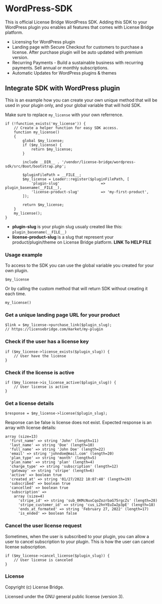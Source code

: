 # WordPress-SDK

This is official License Bridge WordPress SDK. Adding this SDK to your WordPress plugin you enables all features that comes with License Bridge platform.

- Licensing for WordPress plugin
- Landing page with Secure Checkout for customers to purchase a license. After purchase plugin will be auto updated with premium version.
- Recurring Payments - Build a sustainable business with recurring payments. Sell annual or monthly subscriptions.
- Automatic Updates for WordPress plugins & themes

## Integrate SDK with WordPress plugin

This is an example how you can create your own unique method that will be used in your plugin only, and your global variable that will hold SDK.

Make sure to replace `my_license` with your own referrence.

```
if (!function_exists('my_license')) {
    // Create a helper function for easy SDK access.
    function my_license()
    {
        global $my_license;
        if ($my_license) {
            return $my_license;
        }

        include __DIR__ . '/vendor/license-bridge/wordpress-sdk/src/Boot/bootstrap.php';
        
        $pluginFilePath = __FILE__;
        $my_license = Loader::register($pluginFilePath, [
            'plugin-slug'                   => plugin_basename(__FILE__),
            'license-product-slug'          => 'my-first-product',
        ]);

        return $my_license;
    }
    my_license();
}
```

- **plugin-slug** is your plugin slug usualy created like this: `plugin_basename(__FILE__)`
- **license-product-slug** is a slug that represent your product/plugin/theme on License Bridge platform. **LINK To HELP FILE**

### Usage example

To access to the SDK you can use the global variable you created for your own plugin.

```
$my_license
```

Or by calling the custom method that will return SDK without creating it each time.
```
my_license()
```

### Get a unique landing page URL for your product

```
$link = $my_license->purchase_link($plugin_slug);
// https://licensebridge.com/market/my-plugin
```

### Check if the user has a license key

```
if ($my_license->license_exists($plugin_slug)) {
    // User have the license
}
```

### Check if the license is active
```
if ($my_license->is_license_active($plugin_slug)) {
    // User license is active
}
```

### Get a license details

```
$response = $my_license->license($plugin_slug);
```

Response can be false is license does not exist. Expected response is an array with license details:

```
array (size=13)
  'first_name' => string 'John' (length=11)
  'last_name' => string 'Doe' (length=10)
  'full_name' => string 'John Doe' (length=22)
  'email' => string 'johndoe@mail.com' (length=20)
  'plan_type' => string 'month' (length=5)
  'plan_name' => string 'plan' (length=4)
  'charge_type' => string 'subscription' (length=12)
  'gateway' => string 'stripe' (length=6)
  'active' => boolean true
  'created_at' => string '01/27/2022 18:07:48' (length=19)
  'subscribed' => boolean true
  'cancelled' => boolean true
  'subscription' => 
    array (size=4)
      'stripe_id' => string 'sub_0KMcNuxCqoZozrbaG75rgcZs' (length=28)
      'stripe_customer_id' => string 'cus_L2hnYEuIw2p3pE' (length=18)
      'ends_at_formated' => string 'February 27, 2022' (length=17)
      'is_ended' => boolean false
```

### Cancel the user license request

Sometimes, when the user is subscribed to your plugin, you can allow a user to cancel subscription to your plugin.
This is how the user can cancel license subscription.

```
if ($my_license->cancel_license($plugin_slug)) {
    // User license is canceled
}
```

### License
Copyright (c) License Bridge.

Licensed under the GNU general public license (version 3).
